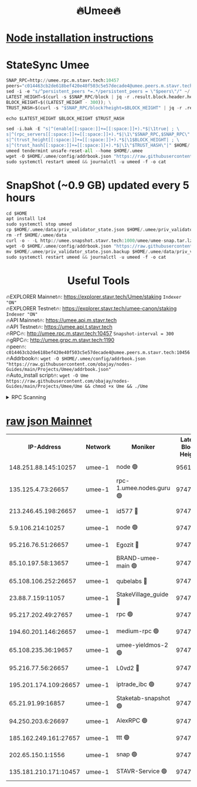 <h1 align="center"> 🔥Umee🔥</h1>


[Node installation instructions](https://github.com/obajay/nodes-Guides/tree/main/Projects/Umee)
=
# StateSync Umee
```python
SNAP_RPC=http://umee.rpc.m.stavr.tech:10457
peers="c014463cb2de618bef420e40f503c5e57decade4@umee.peers.m.stavr.tech:10456"
sed -i -e "s/^persistent_peers *=.*/persistent_peers = \"$peers\"/" ~/.umee/config/config.toml
LATEST_HEIGHT=$(curl -s $SNAP_RPC/block | jq -r .result.block.header.height); \
BLOCK_HEIGHT=$((LATEST_HEIGHT - 300)); \
TRUST_HASH=$(curl -s "$SNAP_RPC/block?height=$BLOCK_HEIGHT" | jq -r .result.block_id.hash)

echo $LATEST_HEIGHT $BLOCK_HEIGHT $TRUST_HASH

sed -i.bak -E "s|^(enable[[:space:]]+=[[:space:]]+).*$|\1true| ; \
s|^(rpc_servers[[:space:]]+=[[:space:]]+).*$|\1\"$SNAP_RPC,$SNAP_RPC\"| ; \
s|^(trust_height[[:space:]]+=[[:space:]]+).*$|\1$BLOCK_HEIGHT| ; \
s|^(trust_hash[[:space:]]+=[[:space:]]+).*$|\1\"$TRUST_HASH\"|" $HOME/.umee/config/config.toml
umeed tendermint unsafe-reset-all --home $HOME/.umee
wget -O $HOME/.umee/config/addrbook.json "https://raw.githubusercontent.com/obajay/nodes-Guides/main/Projects/Umee/addrbook.json"
sudo systemctl restart umeed && journalctl -u umeed -f -o cat
```
# SnapShot (~0.9 GB) updated every 5 hours
```python
cd $HOME
apt install lz4
sudo systemctl stop umeed
cp $HOME/.umee/data/priv_validator_state.json $HOME/.umee/priv_validator_state.json.backup
rm -rf $HOME/.umee/data
curl -o - -L http://umee.snapshot.stavr.tech:1000/umee/umee-snap.tar.lz4 | lz4 -c -d - | tar -x -C $HOME/.umee --strip-components 2
wget -O $HOME/.umee/config/addrbook.json "https://raw.githubusercontent.com/obajay/nodes-Guides/main/Projects/Umee/addrbook.json"
mv $HOME/.umee/priv_validator_state.json.backup $HOME/.umee/data/priv_validator_state.json
sudo systemctl restart umeed && journalctl -u umeed -f -o cat
```
 <h1 align="center"> Useful Tools</h1>

🔥EXPLORER Mainnet🔥:      https://explorer.stavr.tech/Umee/staking             `Indexer "ON"` \
🔥EXPLORER Testnet🔥:        https://explorer.stavr.tech/umee-canon/staking      `Indexer "ON"` \
🔥API Mainnet🔥:                   https://umee.api.m.stavr.tech \
🔥API Testnet🔥:                     https://umee.api.t.stavr.tech \
🔥RPC🔥:                                   http://umee.rpc.m.stavr.tech:10457                     `Snapshot-interval = 300` \
🔥gRPC🔥:                              http://umee.grpc.m.stavr.tech:1190 \
🔥peer🔥:                     `c014463cb2de618bef420e40f503c5e57decade4@umee.peers.m.stavr.tech:10456` \
🔥Addrbook🔥:    ```wget -O $HOME/.umee/config/addrbook.json "https://raw.githubusercontent.com/obajay/nodes-Guides/main/Projects/Umee/addrbook.json"``` \
🔥Auto_install script🔥: ```wget -O Ume https://raw.githubusercontent.com/obajay/nodes-Guides/main/Projects/Umee/Ume && chmod +x Ume && ./Ume```

<details>
<summary>RPC Scanning</summary>

<h2 align="center"> We scan nodes in real time every 4 hours. And we provide the final result of RPC endpoints.
We cannot influence the operation of these nodes in any way. </h2>


```python
If Voting Power is higher than 0 --> then the Node is a validator of the network and may be subject to attack and be a potential threat to the chain.
```
```python
We marked such validators with a red symbol
```

</details>

[raw json Mainnet](https://rpc-check.umeem.stavr.tech/umeem/rpc-umeem-result.json)
=



<table><tr><th>IP-Address</th><th>Network</th><th>Moniker</th><th>Latest Block Height</th><th>Earliest Block Height</th><th>Catching Up</th><th>Tx Index</th><th>Voting Power</th><th>Scan Time</th></tr><tr><td>148.251.88.145:10257</td><td>umee-1</td><td>node 🟢</td><td>9561500</td><td>5050395</td><td>False</td><td>on</td><td>0</td><td>2023-12-19T09:22:39.802303014UTC</td></tr><tr><td>135.125.4.73:26657</td><td>umee-1</td><td>rpc-1.umee.nodes.guru 🟢</td><td>9747815</td><td>5167386</td><td>False</td><td>on</td><td>0</td><td>2023-12-19T09:24:23.727542123UTC</td></tr><tr><td>213.246.45.198:26657</td><td>umee-1</td><td>id577 🔴</td><td>9747798</td><td>7100001</td><td>False</td><td>on</td><td>35117505</td><td>2023-12-19T09:22:44.269854527UTC</td></tr><tr><td>5.9.106.214:10257</td><td>umee-1</td><td>node 🟢</td><td>9747810</td><td>7942001</td><td>False</td><td>on</td><td>0</td><td>2023-12-19T09:23:54.280951889UTC</td></tr><tr><td>95.216.76.51:26657</td><td>umee-1</td><td>Egozit 🔴</td><td>9747815</td><td>8262001</td><td>False</td><td>off</td><td>37992791</td><td>2023-12-19T09:24:23.354883259UTC</td></tr><tr><td>85.10.197.58:13657</td><td>umee-1</td><td>BRAND-umee-main 🟢</td><td>9747801</td><td>8427832</td><td>False</td><td>on</td><td>0</td><td>2023-12-19T09:23:03.689036000UTC</td></tr><tr><td>65.108.106.252:26657</td><td>umee-1</td><td>qubelabs 🔴</td><td>9747801</td><td>8825432</td><td>False</td><td>on</td><td>36486849</td><td>2023-12-19T09:23:04.018898831UTC</td></tr><tr><td>23.88.7.159:11057</td><td>umee-1</td><td>StakeVillage_guide 🔴</td><td>9747808</td><td>9137726</td><td>False</td><td>on</td><td>1402112</td><td>2023-12-19T09:23:44.554582742UTC</td></tr><tr><td>95.217.202.49:27657</td><td>umee-1</td><td>rpc 🟢</td><td>9747807</td><td>9440090</td><td>False</td><td>on</td><td>0</td><td>2023-12-19T09:23:35.763477588UTC</td></tr><tr><td>194.60.201.146:26657</td><td>umee-1</td><td>medium-rpc 🟢</td><td>9747799</td><td>9484365</td><td>False</td><td>on</td><td>0</td><td>2023-12-19T09:22:52.805392841UTC</td></tr><tr><td>65.108.235.36:19657</td><td>umee-1</td><td>umee-yieldmos-2 🟢</td><td>9747791</td><td>9575548</td><td>False</td><td>on</td><td>0</td><td>2023-12-19T09:22:02.699946932UTC</td></tr><tr><td>95.216.77.56:26657</td><td>umee-1</td><td>L0vd2 🔴</td><td>9747817</td><td>9647817</td><td>False</td><td>off</td><td>37144225</td><td>2023-12-19T09:24:41.001454409UTC</td></tr><tr><td>195.201.174.109:26657</td><td>umee-1</td><td>iptrade_ibc 🟢</td><td>9747803</td><td>9686001</td><td>False</td><td>on</td><td>0</td><td>2023-12-19T09:23:14.522267305UTC</td></tr><tr><td>65.21.91.99:16857</td><td>umee-1</td><td>Staketab-snapshot 🟢</td><td>9747804</td><td>9721001</td><td>False</td><td>off</td><td>0</td><td>2023-12-19T09:23:16.971550575UTC</td></tr><tr><td>94.250.203.6:26697</td><td>umee-1</td><td>AlexRPC 🟢</td><td>9747800</td><td>9722001</td><td>False</td><td>on</td><td>0</td><td>2023-12-19T09:22:57.319154530UTC</td></tr><tr><td>185.162.249.161:27657</td><td>umee-1</td><td>ttt 🟢</td><td>9747807</td><td>9733423</td><td>False</td><td>on</td><td>0</td><td>2023-12-19T09:23:36.128418685UTC</td></tr><tr><td>202.65.150.1:1556</td><td>umee-1</td><td>snap 🟢</td><td>9747809</td><td>9742023</td><td>False</td><td>on</td><td>0</td><td>2023-12-19T09:23:49.845556734UTC</td></tr><tr><td>135.181.210.171:10457</td><td>umee-1</td><td>STAVR-Service 🟢</td><td>9747816</td><td>9744001</td><td>False</td><td>on</td><td>0</td><td>2023-12-19T09:24:30.381620394UTC</td></tr></table>